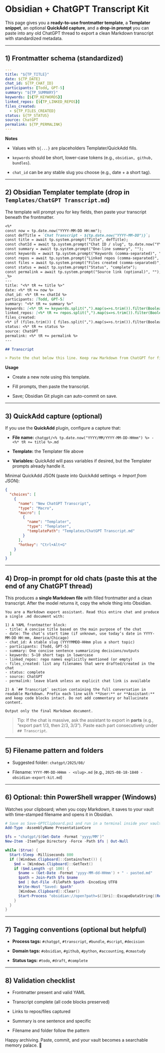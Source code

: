 # Obsidian + ChatGPT Transcript Kit

This page gives you a **ready-to-use frontmatter template**, a **Templater snippet**, an optional **QuickAdd capture**, and a **drop-in prompt** you can paste into any old ChatGPT thread to export a clean Markdown transcript with standardized metadata.

---

## 1) Frontmatter schema (standardized)

```yaml
---
title: "${TP_TITLE}"
date: ${TP_DATE}
chat_id: ${TP_CHAT_ID}
participants: [Todd, GPT-5]
summary: "${TP_SUMMARY}"
keywords: [${TP_KEYWORDS}]
linked_repos: [${TP_LINKED_REPOS}]
files_created:
  - ${TP_FILES_CREATED}
status: ${TP_STATUS}
source: ChatGPT
permalink: ${TP_PERMALINK}
---
```

**Notes**

- Values with `${...}` are placeholders Templater/QuickAdd fills.
    
- `keywords` should be short, lower-case tokens (e.g., `obsidian, github, bundles`).
    
- `chat_id` can be any stable slug you choose (e.g., date + a short tag).
    

---

## 2) Obsidian Templater template (drop in `Templates/ChatGPT Transcript.md`)

The template will prompt you for key fields, then paste your transcript beneath the frontmatter.

```md
<%*
const now = tp.date.now("YYYY-MM-DD HH:mm");
const defTitle = `Chat Transcript - ${tp.date.now("YYYY-MM-DD")}`;
const title = await tp.system.prompt("Title", defTitle);
const chatId = await tp.system.prompt("Chat ID / slug", tp.date.now("YYYYMMDD-HHmm"));
const summary = await tp.system.prompt("One-line summary", "");
const keywords = await tp.system.prompt("Keywords (comma-separated)", "chatgpt, workflow");
const repos = await tp.system.prompt("Linked repos (comma-separated)", "");
const files = await tp.system.prompt("Files created (comma-separated)", "");
const status = await tp.system.prompt("Status", "complete");
const permalink = await tp.system.prompt("Source link (optional)", "");
_%>
---
title: "<%* tR += title %>"
date: <%* tR += now %>
chat_id: <%* tR += chatId %>
participants: [Todd, GPT-5]
summary: "<%* tR += summary %>"
keywords: [<%* tR += keywords.split(",").map(s=>s.trim()).filter(Boolean).join(", ") %>]
linked_repos: [<%* tR += repos.split(",").map(s=>s.trim()).filter(Boolean).join(", ") %>]
files_created:
<%* if (files.trim()) { files.split(",").map(s=>s.trim()).filter(Boolean).forEach(f=> { tR += `  - ${f}\n`; }); } else { tR += "  - \n" } %>
status: <%* tR += status %>
source: ChatGPT
permalink: <%* tR += permalink %>
---

## Transcript

> Paste the chat below this line. Keep raw Markdown from ChatGPT for fidelity.
```

**Usage**

- Create a new note using this template.
    
- Fill prompts, then paste the transcript.
    
- Save; Obsidian Git plugin can auto-commit on save.
    

---

## 3) QuickAdd capture (optional)

If you use the **QuickAdd** plugin, configure a capture that:

- **File name:** `chatgpt/<% tp.date.now("YYYY/MM/YYYY-MM-DD-HHmm") %> - <%* tR += title %>.md`
    
- **Template:** the Templater file above
    
- **Variables:** QuickAdd will pass variables if desired, but the Templater prompts already handle it.
    

Minimal QuickAdd JSON (paste into QuickAdd settings → _Import from JSON_):

```json
{
  "choices": [
    {
      "name": "New ChatGPT Transcript",
      "type": "Macro",
      "macro": [
        {
          "name": "Templater",
          "type": "Templater",
          "templatePath": "Templates/ChatGPT Transcript.md"
        }
      ],
      "hotkey": "Ctrl+Alt+G"
    }
  ]
}
```

---

## 4) Drop-in prompt for **old chats** (paste this at the end of any ChatGPT thread)

This produces a **single Markdown file** with filled frontmatter and a clean transcript. After the model returns it, copy the whole thing into Obsidian.

```
You are a Markdown export assistant. Read this entire chat and produce a single .md document with:

1) A YAML frontmatter block:
- title: A concise title based on the main purpose of the chat
- date: The chat’s start time (if unknown, use today’s date in YYYY-MM-DD HH:mm, America/Chicago)
- chat_id: A stable slug (YYYYMMDD-HHmm plus a short topic)
- participants: [Todd, GPT-5]
- summary: One concise sentence summarizing decisions/outputs
- keywords: 5–10 short tags in lowercase
- linked_repos: repo names explicitly mentioned (or empty)
- files_created: list any filenames that were drafted/created in the chat
- status: complete
- source: ChatGPT
- permalink: leave blank unless an explicit chat link is available

2) A `## Transcript` section containing the full conversation in readable Markdown. Prefix each line with **User:** or **Assistant:** and keep code blocks intact. Do not add commentary or hallucinate content.

Output only the final Markdown document.
```

> Tip: If the chat is massive, ask the assistant to export in **parts** (e.g., “export part 1/3, then 2/3, 3/3”). Paste each part consecutively under `## Transcript`.

---

## 5) Filename pattern and folders

- Suggested folder: `chatgpt/2025/08/`
    
- Filename: `YYYY-MM-DD-HHmm - <slug>.md` (e.g., `2025-08-18-1840 - obsidian-export-kit.md`)
    

---

## 6) Optional: thin PowerShell wrapper (Windows)

Watches your clipboard; when you copy Markdown, it saves to your vault with time-stamped filename and opens it in Obsidian.

```powershell
# Save as Save-GPTClipboard.ps1 and run in a terminal inside your vault root
Add-Type -AssemblyName PresentationCore

$fs = "chatgpt/$(Get-Date -Format 'yyyy/MM')"
New-Item -ItemType Directory -Force -Path $fs | Out-Null

while ($true) {
  Start-Sleep -Milliseconds 800
  if ([Windows.Clipboard]::ContainsText()) {
    $md = [Windows.Clipboard]::GetText()
    if ($md.Length -gt 100) {
      $name = (Get-Date -Format 'yyyy-MM-dd-HHmm') + " - pasted.md"
      $path = Join-Path $fs $name
      $md | Out-File -FilePath $path -Encoding UTF8
      Write-Host "Saved: $path"
      [Windows.Clipboard]::Clear()
      Start-Process "obsidian://open?path=$([Uri]::EscapeDataString((Resolve-Path $path).Path))"
    }
  }
}
```

---

## 7) Tagging conventions (optional but helpful)

- **Process tags:** `#chatgpt`, `#transcript`, `#bundle`, `#script`, `#decision`
    
- **Domain tags:** `#obsidian`, `#github`, `#python`, `#accounting`, `#cmastudy`
    
- **Status tags:** `#todo`, `#draft`, `#complete`
    

---

## 8) Validation checklist

- Frontmatter present and valid YAML
    
- Transcript complete (all code blocks preserved)
    
- Links to repos/files captured
    
- Summary is one sentence and specific
    
- Filename and folder follow the pattern
    

Happy archiving. Paste, commit, and your vault becomes a searchable memory palace. 🚀